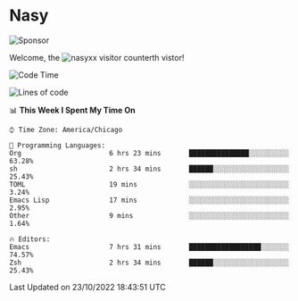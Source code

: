 # Nasy

<!--
<p align="center">
<img height="200" src="https://github-readme-stats.vercel.app/api?username=nasyxx&count_private=true&show_icons=true&theme=dracula&include_all_commits=true"/>
<img height="200" src="https://github-readme-stats.vercel.app/api/top-langs/?username=nasyxx&theme=dracula&hide=html,jupyter+notebook&count_private=true&show_icons=true"/>
</p>

  
----------------
-->

![Sponsor](https://img.shields.io/static/v1.svg?label=Sponsor&message=%E2%9D%A4&logo=GitHub&style=flat&color=pink)
 
Welcome, the ![nasyxx visitor counter](https://count.getloli.com/get/@nasyxx?theme=rule34)th vistor!
 
<!--START_SECTION:waka-->
![Code Time](http://img.shields.io/badge/Code%20Time-2%2C739%20hrs%204%20mins-blue)

![Lines of code](https://img.shields.io/badge/From%20Hello%20World%20I%27ve%20Written-5%20Million%20lines%20of%20code-blue)

📊 **This Week I Spent My Time On** 

```text
⌚︎ Time Zone: America/Chicago

💬 Programming Languages: 
Org                      6 hrs 23 mins       ███████████████░░░░░░░░░░   63.28% 
sh                       2 hrs 34 mins       ██████░░░░░░░░░░░░░░░░░░░   25.43% 
TOML                     19 mins             ░░░░░░░░░░░░░░░░░░░░░░░░░   3.24% 
Emacs Lisp               17 mins             ░░░░░░░░░░░░░░░░░░░░░░░░░   2.95% 
Other                    9 mins              ░░░░░░░░░░░░░░░░░░░░░░░░░   1.64%

🔥 Editors: 
Emacs                    7 hrs 31 mins       ██████████████████░░░░░░░   74.57% 
Zsh                      2 hrs 34 mins       ██████░░░░░░░░░░░░░░░░░░░   25.43%

```


 Last Updated on 23/10/2022 18:43:51 UTC
<!--END_SECTION:waka-->

<!-- ![visitors](https://visitor-badge.laobi.icu/badge?page_id=nasyxx.nasyxx) -->
